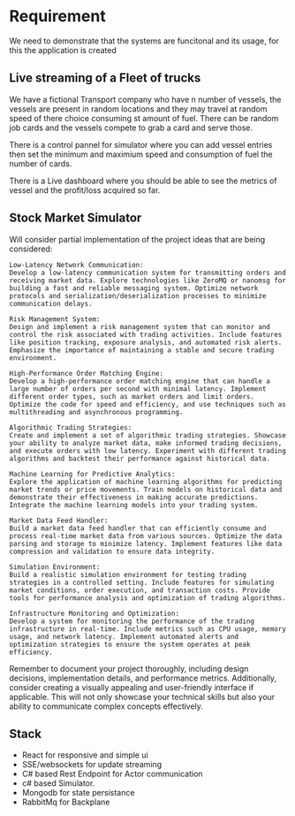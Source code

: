 # Requirement

We need to demonstrate that the systems are funcitonal and its usage, for this the application is created


## Live streaming of a Fleet of trucks

We have a fictional Transport company who have n number of vessels, the vessels are present in random locations and they may travel at random speed of there choice consuming st amount of fuel. There can be random job cards and the vessels compete to grab a card and serve those.

There is a control pannel for simulator where you can add vessel entries then set the minimum and maximium speed and consumption of fuel the number of cards.

There is a Live dashboard where you should be able to see the metrics of vessel and the profit/loss acquired so far.

## Stock Market Simulator
Will consider partial implementation of the project ideas that are being considered:

    Low-Latency Network Communication:
    Develop a low-latency communication system for transmitting orders and receiving market data. Explore technologies like ZeroMQ or nanomsg for building a fast and reliable messaging system. Optimize network protocols and serialization/deserialization processes to minimize communication delays.

    Risk Management System:
    Design and implement a risk management system that can monitor and control the risk associated with trading activities. Include features like position tracking, exposure analysis, and automated risk alerts. Emphasize the importance of maintaining a stable and secure trading environment.

    High-Performance Order Matching Engine:
    Develop a high-performance order matching engine that can handle a large number of orders per second with minimal latency. Implement different order types, such as market orders and limit orders. Optimize the code for speed and efficiency, and use techniques such as multithreading and asynchronous programming.

    Algorithmic Trading Strategies:
    Create and implement a set of algorithmic trading strategies. Showcase your ability to analyze market data, make informed trading decisions, and execute orders with low latency. Experiment with different trading algorithms and backtest their performance against historical data.

    Machine Learning for Predictive Analytics:
    Explore the application of machine learning algorithms for predicting market trends or price movements. Train models on historical data and demonstrate their effectiveness in making accurate predictions. Integrate the machine learning models into your trading system.

    Market Data Feed Handler:
    Build a market data feed handler that can efficiently consume and process real-time market data from various sources. Optimize the data parsing and storage to minimize latency. Implement features like data compression and validation to ensure data integrity.

    Simulation Environment:
    Build a realistic simulation environment for testing trading strategies in a controlled setting. Include features for simulating market conditions, order execution, and transaction costs. Provide tools for performance analysis and optimization of trading algorithms.

    Infrastructure Monitoring and Optimization:
    Develop a system for monitoring the performance of the trading infrastructure in real-time. Include metrics such as CPU usage, memory usage, and network latency. Implement automated alerts and optimization strategies to ensure the system operates at peak efficiency.

Remember to document your project thoroughly, including design decisions, implementation details, and performance metrics. Additionally, consider creating a visually appealing and user-friendly interface if applicable. This will not only showcase your technical skills but also your ability to communicate complex concepts effectively.

## Stack

- React for responsive and simple ui
- SSE/websockets for update streaming 
- C# based Rest Endpoint for Actor communication
- c# based Simulator.
- Mongodb for state persistance
- RabbitMq for Backplane